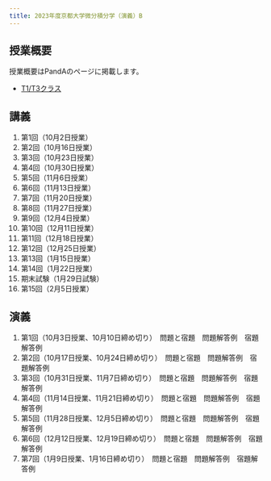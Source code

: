 ```yaml
---
title: 2023年度京都大学微分積分学（演義）B
---
```


## 授業概要

授業概要はPandAのページに掲載します。

- [T1/T3クラス](https://panda.ecs.kyoto-u.ac.jp/portal/site/2023-888-N150-014/)

## 講義

1. 第1回（10月2日授業）
2. 第2回（10月16日授業）
3. 第3回（10月23日授業）
4. 第4回（10月30日授業）
5. 第5回（11月6日授業）
6. 第6回（11月13日授業）
7. 第7回（11月20日授業）
8. 第8回（11月27日授業）
9. 第9回（12月4日授業）
10. 第10回（12月11日授業）
11. 第11回（12月18日授業）
12. 第12回（12月25日授業）
13. 第13回（1月15日授業）
14. 第14回（1月22日授業）
15. 期末試験（1月29日試験）
15. 第15回（2月5日授業）

## 演義

1. 第1回（10月3日授業、10月10日締め切り）　問題と宿題　問題解答例　宿題解答例
2. 第2回（10月17日授業、10月24日締め切り）　問題と宿題　問題解答例　宿題解答例
3. 第3回（10月31日授業、11月7日締め切り）　問題と宿題　問題解答例　宿題解答例
4. 第4回（11月14日授業、11月21日締め切り）　問題と宿題　問題解答例　宿題解答例
5. 第5回（11月28日授業、12月5日締め切り）　問題と宿題　問題解答例　宿題解答例
6. 第6回（12月12日授業、12月19日締め切り）　問題と宿題　問題解答例　宿題解答例
7. 第7回（1月9日授業、1月16日締め切り）　問題と宿題　問題解答例　宿題解答例
